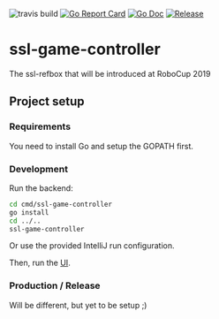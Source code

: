 ![travis build](https://travis-ci.org/g3force/ssl-game-controller.svg?branch=master "travis build status")
[![Go Report Card](https://goreportcard.com/badge/github.com/g3force/ssl-game-controller?style=flat-square)](https://goreportcard.com/report/github.com/g3force/ssl-game-controller)
[![Go Doc](https://img.shields.io/badge/godoc-reference-blue.svg?style=flat-square)](http://godoc.org/github.com/g3force/ssl-game-controller)
[![Release](https://img.shields.io/github/release/golang-standards/project-layout.svg?style=flat-square)](https://github.com/g3force/ssl-game-controller/releases/latest)

# ssl-game-controller

The ssl-refbox that will be introduced at RoboCup 2019

## Project setup

### Requirements
You need to install Go and setup the GOPATH first.

### Development
Run the backend:
```bash
cd cmd/ssl-game-controller
go install
cd ../..
ssl-game-controller
```
Or use the provided IntelliJ run configuration.

Then, run the [UI](ui/README.md).

### Production / Release
Will be different, but yet to be setup ;)